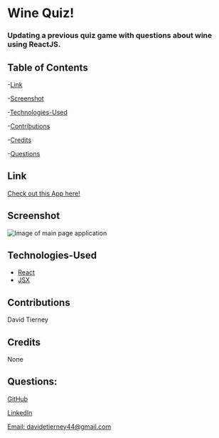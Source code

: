 # Wine Quiz!

### Updating a previous quiz game with questions about wine using ReactJS.

## Table of Contents

-[Link](#link)

-[Screenshot](#screenshot)

-[Technologies-Used](#technologies-used)

-[Contributions](#contributions)

-[Credits](#credits)

-[Questions](#questions)

## Link

[Check out this App here!]()

## Screenshot

![Image of main page application]()

## Technologies-Used

- [React](https://reactjs.org)
- [JSX](https://reactjs.org/docs/introducing-jsx.html)

## Contributions

David Tierney

## Credits

None

## Questions:

[GitHub](https://github.com/daveshouse44)

[LinkedIn](https://www.linkedin.com/in/david-tierney-652030214/)

[Email: davidetierney44@gmail.com](mailto:davidetierney44@gmail.com)
